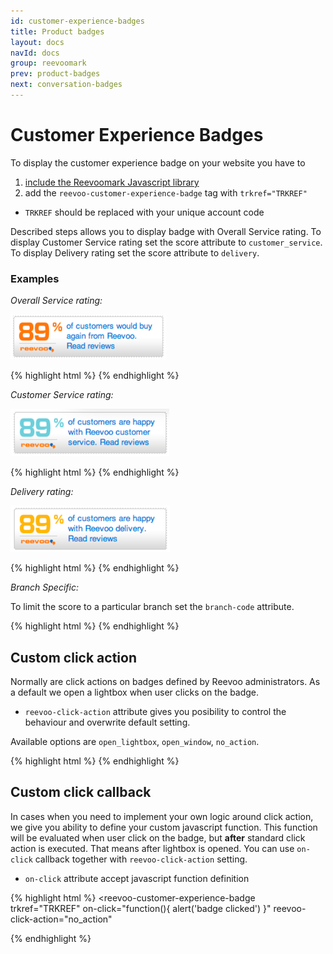 ```yaml
---
id: customer-experience-badges
title: Product badges
layout: docs
navId: docs
group: reevoomark
prev: product-badges
next: conversation-badges
---
```


# Customer Experience Badges

To display the customer experience badge on your website you have to

1. [include the Reevoomark Javascript library](../javascript-library)
2. add the `reevoo-customer-experience-badge` tag with `trkref="TRKREF"`

* `TRKREF` should be replaced with your unique account code

Described steps allows you to display badge with Overall Service rating. To display Customer Service rating
set the score attribute to `customer_service`. To display Delivery rating set the score attribute to `delivery`.

### Examples

*Overall Service rating:*

![Overall Service rating badge](/assets/customer-exp-badge.png)

{% highlight html %}
<reevoo-customer-experience-badge trkref="TRKREF"></reevoo-customer-experience-badge>
{% endhighlight %}


*Customer Service rating:*

![Customer Service rating badge](/assets/customer-exp-service-badge.png)

{% highlight html %}
<reevoo-customer-experience-badge score="customer_service" trkref="TRKREF"></reevoo-customer-experience-badge>
{% endhighlight %}


*Delivery rating:*

![Delivery rating badge](/assets/customer-exp-delivery-badge.png)

{% highlight html %}
<reevoo-customer-experience-badge score="delivery" trkref="TRKREF"></reevoo-customer-experience-badge>
{% endhighlight %}

*Branch Specific:*

To limit the score to a particular branch set the `branch-code` attribute.

{% highlight html %}
<reevoo-customer-experience-badge branch-code="BRANCH_CODE" trkref="TRKREF"></reevoo-customer-experience-badge>
{% endhighlight %}


## Custom click action

Normally are click actions on badges defined by Reevoo administrators. As a default we open a lightbox when user clicks on the badge.

* `reevoo-click-action` attribute gives you posibility to control the behaviour and overwrite default setting.

Available options are `open_lightbox`, `open_window`, `no_action`.

{% highlight html %}
<reevoo-customer-experience-badge trkref="TRKREF" reevoo-click-action="open_lightbox"></reevoo-customer-experience-badge>
{% endhighlight %}

## Custom click callback

In cases when you need to implement your own logic around click action, we give you ability to define your custom javascript function. This function will be evaluated when user click on the badge, but **after** standard click action is executed. That means after lightbox is opened. You can use `on-click` callback together with `reevoo-click-action` setting.

* `on-click` attribute accept javascript function definition

{% highlight html %}
<reevoo-customer-experience-badge
    trkref="TRKREF"
    on-click="function(){ alert('badge clicked') }"
    reevoo-click-action="no_action"
  ></reevoo-customer-experience-badge>
{% endhighlight %}
